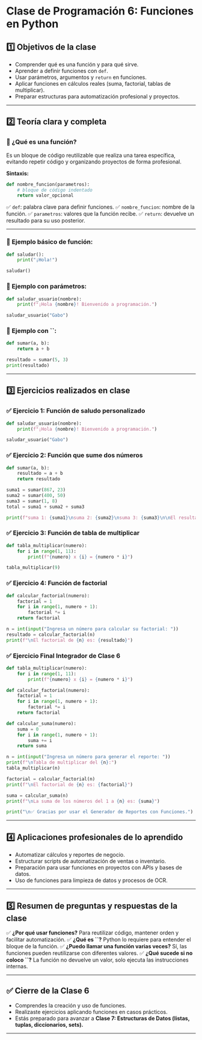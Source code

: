 # **Clase de Programación 6: Funciones en Python**

## **1️⃣ Objetivos de la clase**

- Comprender qué es una función y para qué sirve.
- Aprender a definir funciones con `def`.
- Usar parámetros, argumentos y `return` en funciones.
- Aplicar funciones en cálculos reales (suma, factorial, tablas de multiplicar).
- Preparar estructuras para automatización profesional y proyectos.

---

## **2️⃣ Teoría clara y completa**

### **🔹 ¿Qué es una función?**

Es un bloque de código reutilizable que realiza una tarea específica, evitando repetir código y organizando proyectos de forma profesional.

**Sintaxis:**

```python
def nombre_funcion(parametros):
    # bloque de código indentado
    return valor_opcional
```

✅ `def`: palabra clave para definir funciones. ✅ `nombre_funcion`: nombre de la función. ✅ `parametros`: valores que la función recibe. ✅ `return`: devuelve un resultado para su uso posterior.

---

### **🔹 Ejemplo básico de función:**

```python
def saludar():
    print("¡Hola!")

saludar()
```

### **🔹 Ejemplo con parámetros:**

```python
def saludar_usuario(nombre):
    print(f"¡Hola {nombre}! Bienvenido a programación.")

saludar_usuario("Gabo")
```

### **🔹 Ejemplo con ****\`\`****:**

```python
def sumar(a, b):
    return a + b

resultado = sumar(5, 3)
print(resultado)
```

---

## **3️⃣ Ejercicios realizados en clase**

### ✅ **Ejercicio 1: Función de saludo personalizado**

```python
def saludar_usuario(nombre):
    print(f"¡Hola {nombre}! Bienvenido a programación.")

saludar_usuario("Gabo")
```

### ✅ **Ejercicio 2: Función que sume dos números**

```python
def sumar(a, b):
    resultado = a + b
    return resultado

suma1 = sumar(867, 23)
suma2 = sumar(400, 50)
suma3 = sumar(1, 8)
total = suma1 + suma2 + suma3

print(f"suma 1: {suma1}\nsuma 2: {suma2}\nsuma 3: {suma3}\n\nEl resultado de la suma de las tres operaciones es: {total}")
```

### ✅ **Ejercicio 3: Función de tabla de multiplicar**

```python
def tabla_multiplicar(numero):
    for i in range(1, 11):
        print(f"{numero} x {i} = {numero * i}")

tabla_multiplicar(9)
```

### ✅ **Ejercicio 4: Función de factorial**

```python
def calcular_factorial(numero):
    factorial = 1
    for i in range(1, numero + 1):
        factorial *= i
    return factorial

n = int(input("Ingresa un número para calcular su factorial: "))
resultado = calcular_factorial(n)
print(f"\nEl factorial de {n} es: {resultado}")
```

### ✅ **Ejercicio Final Integrador de Clase 6**

```python
def tabla_multiplicar(numero):
    for i in range(1, 11):
        print(f"{numero} x {i} = {numero * i}")

def calcular_factorial(numero):
    factorial = 1
    for i in range(1, numero + 1):
        factorial *= i
    return factorial

def calcular_suma(numero):
    suma = 0
    for i in range(1, numero + 1):
        suma += i
    return suma

n = int(input("Ingresa un número para generar el reporte: "))
print(f"\nTabla de multiplicar del {n}:")
tabla_multiplicar(n)

factorial = calcular_factorial(n)
print(f"\nEl factorial de {n} es: {factorial}")

suma = calcular_suma(n)
print(f"\nLa suma de los números del 1 a {n} es: {suma}")

print("\n✅ Gracias por usar el Generador de Reportes con Funciones.")
```

---

## **4️⃣ Aplicaciones profesionales de lo aprendido**

- Automatizar cálculos y reportes de negocio.
- Estructurar scripts de automatización de ventas o inventario.
- Preparación para usar funciones en proyectos con APIs y bases de datos.
- Uso de funciones para limpieza de datos y procesos de OCR.

---

## **5️⃣ Resumen de preguntas y respuestas de la clase**

✅ **¿Por qué usar funciones?** Para reutilizar código, mantener orden y facilitar automatización. ✅ **¿Qué es ****\`\`****?** Python lo requiere para entender el bloque de la función. ✅ **¿Puedo llamar una función varias veces?** Sí, las funciones pueden reutilizarse con diferentes valores. ✅ **¿Qué sucede si no coloco ****\`\`****?** La función no devuelve un valor, solo ejecuta las instrucciones internas.

---

## ✅ **Cierre de la Clase 6**

- Comprendes la creación y uso de funciones.
- Realizaste ejercicios aplicando funciones en casos prácticos.
- Estás preparado para avanzar a **Clase 7: Estructuras de Datos (listas, tuplas, diccionarios, sets).**

---
